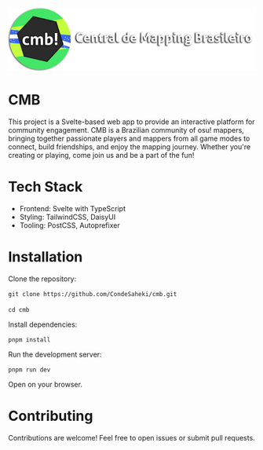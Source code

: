 ![Anime Mix Banner](static/banner.png)

# CMB
This project is a Svelte-based web app to provide an interactive platform for community engagement.
CMB is a Brazilian community of osu! mappers, bringing together passionate players and mappers from all game modes to connect, build friendships, and enjoy the mapping journey. Whether you're creating or playing, come join us and be a part of the fun!

# Tech Stack
- Frontend: Svelte with TypeScript
- Styling: TailwindCSS, DaisyUI
- Tooling: PostCSS, Autoprefixer

# Installation
Clone the repository:
```
git clone https://github.com/CondeSaheki/cmb.git

cd cmb
```
Install dependencies:
```
pnpm install
```
Run the development server:
```
pnpm run dev
```
Open on your browser.

# Contributing
Contributions are welcome! Feel free to open issues or submit pull requests.
